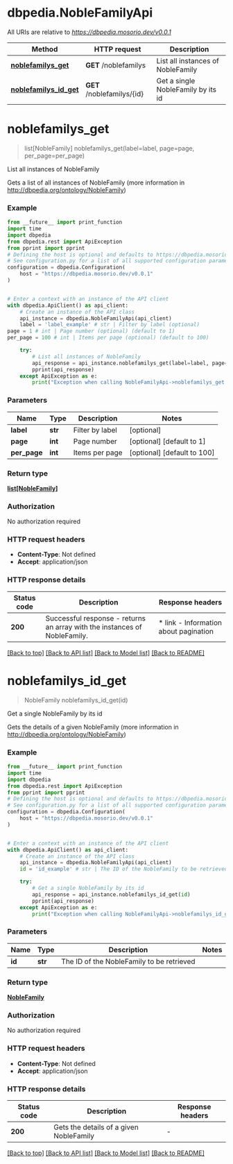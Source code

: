 # dbpedia.NobleFamilyApi

All URIs are relative to *https://dbpedia.mosorio.dev/v0.0.1*

Method | HTTP request | Description
------------- | ------------- | -------------
[**noblefamilys_get**](NobleFamilyApi.md#noblefamilys_get) | **GET** /noblefamilys | List all instances of NobleFamily
[**noblefamilys_id_get**](NobleFamilyApi.md#noblefamilys_id_get) | **GET** /noblefamilys/{id} | Get a single NobleFamily by its id


# **noblefamilys_get**
> list[NobleFamily] noblefamilys_get(label=label, page=page, per_page=per_page)

List all instances of NobleFamily

Gets a list of all instances of NobleFamily (more information in http://dbpedia.org/ontology/NobleFamily)

### Example

```python
from __future__ import print_function
import time
import dbpedia
from dbpedia.rest import ApiException
from pprint import pprint
# Defining the host is optional and defaults to https://dbpedia.mosorio.dev/v0.0.1
# See configuration.py for a list of all supported configuration parameters.
configuration = dbpedia.Configuration(
    host = "https://dbpedia.mosorio.dev/v0.0.1"
)


# Enter a context with an instance of the API client
with dbpedia.ApiClient() as api_client:
    # Create an instance of the API class
    api_instance = dbpedia.NobleFamilyApi(api_client)
    label = 'label_example' # str | Filter by label (optional)
page = 1 # int | Page number (optional) (default to 1)
per_page = 100 # int | Items per page (optional) (default to 100)

    try:
        # List all instances of NobleFamily
        api_response = api_instance.noblefamilys_get(label=label, page=page, per_page=per_page)
        pprint(api_response)
    except ApiException as e:
        print("Exception when calling NobleFamilyApi->noblefamilys_get: %s\n" % e)
```

### Parameters

Name | Type | Description  | Notes
------------- | ------------- | ------------- | -------------
 **label** | **str**| Filter by label | [optional] 
 **page** | **int**| Page number | [optional] [default to 1]
 **per_page** | **int**| Items per page | [optional] [default to 100]

### Return type

[**list[NobleFamily]**](NobleFamily.md)

### Authorization

No authorization required

### HTTP request headers

 - **Content-Type**: Not defined
 - **Accept**: application/json

### HTTP response details
| Status code | Description | Response headers |
|-------------|-------------|------------------|
**200** | Successful response - returns an array with the instances of NobleFamily. |  * link - Information about pagination <br>  |

[[Back to top]](#) [[Back to API list]](../README.md#documentation-for-api-endpoints) [[Back to Model list]](../README.md#documentation-for-models) [[Back to README]](../README.md)

# **noblefamilys_id_get**
> NobleFamily noblefamilys_id_get(id)

Get a single NobleFamily by its id

Gets the details of a given NobleFamily (more information in http://dbpedia.org/ontology/NobleFamily)

### Example

```python
from __future__ import print_function
import time
import dbpedia
from dbpedia.rest import ApiException
from pprint import pprint
# Defining the host is optional and defaults to https://dbpedia.mosorio.dev/v0.0.1
# See configuration.py for a list of all supported configuration parameters.
configuration = dbpedia.Configuration(
    host = "https://dbpedia.mosorio.dev/v0.0.1"
)


# Enter a context with an instance of the API client
with dbpedia.ApiClient() as api_client:
    # Create an instance of the API class
    api_instance = dbpedia.NobleFamilyApi(api_client)
    id = 'id_example' # str | The ID of the NobleFamily to be retrieved

    try:
        # Get a single NobleFamily by its id
        api_response = api_instance.noblefamilys_id_get(id)
        pprint(api_response)
    except ApiException as e:
        print("Exception when calling NobleFamilyApi->noblefamilys_id_get: %s\n" % e)
```

### Parameters

Name | Type | Description  | Notes
------------- | ------------- | ------------- | -------------
 **id** | **str**| The ID of the NobleFamily to be retrieved | 

### Return type

[**NobleFamily**](NobleFamily.md)

### Authorization

No authorization required

### HTTP request headers

 - **Content-Type**: Not defined
 - **Accept**: application/json

### HTTP response details
| Status code | Description | Response headers |
|-------------|-------------|------------------|
**200** | Gets the details of a given NobleFamily |  -  |

[[Back to top]](#) [[Back to API list]](../README.md#documentation-for-api-endpoints) [[Back to Model list]](../README.md#documentation-for-models) [[Back to README]](../README.md)

